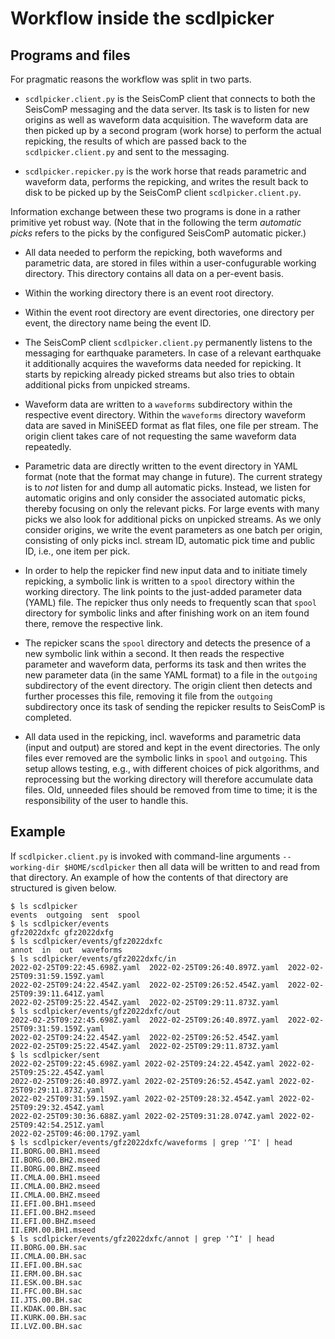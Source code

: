 # Workflow inside the scdlpicker

## Programs and files

For pragmatic reasons the workflow was split in two parts.

* `scdlpicker.client.py` is the SeisComP client that connects to both
  the SeisComP messaging and the data server. Its task is to listen
  for new origins as well as waveform data acquisition. The waveform
  data are then picked up by a second program (work horse) to perform
  the actual repicking, the results of which are passed back to the
  `scdlpicker.client.py` and sent to the messaging.

* `scdlpicker.repicker.py` is the work horse that reads parametric and
  waveform data, performs the repicking, and writes the result back
  to disk to be picked up by the SeisComP client `scdlpicker.client.py`.

Information exchange between these two programs is done in a rather
primitive yet robust way. (Note that in the following the term _automatic picks_ refers to the picks by the configured SeisComP automatic picker.)

* All data needed to perform the repicking, both waveforms and
  parametric data, are stored in files within a user-confugurable
  working directory. This directory contains all data on a per-event
  basis.

* Within the working directory there is an event root directory.

* Within the event root directory are event directories, one
  directory per event, the directory name being the event ID.

* The SeisComP client `scdlpicker.client.py` permanently listens to the
  messaging for earthquake parameters. In case of a relevant earthquake
  it additionally acquires the waveforms data needed for repicking.
  It starts by repicking already picked streams but also tries to
  obtain additional picks from unpicked streams.

* Waveform data are written to a `waveforms` subdirectory within the
  respective event directory. Within the `waveforms` directory
  waveform data are saved in MiniSEED format as flat files, one file
  per stream. The origin client takes care of not requesting the
  same waveform data repeatedly.

* Parametric data are directly written to the event directory in
  YAML format (note that the format may change in future).
  The current strategy is to *not* listen for and dump all automatic
  picks. Instead, we listen for automatic origins and only consider
  the associated automatic picks, thereby focusing on only the
  relevant picks. For large events with many picks we also look for
  additional picks on unpicked streams. As we only consider origins,
  we write the event parameters as one batch per origin, consisting
  of only picks incl. stream ID, automatic pick time and public ID, i.e., one
  item per pick. 
  
  [comment]: # (That's currently all the repicker needs in addition
  to the waveforms.)

* In order to help the repicker find new input data and to initiate
  timely repicking, a symbolic link is written to a `spool` directory
  within the working directory. The link points to the just-added
  parameter data (YAML) file. The repicker thus only needs to
  frequently scan that `spool` directory for symbolic links and after
  finishing work on an item found there, remove the respective link.
   
  [comment]: # (This is a simple and efficient way of IPC as also used e.g. by some
  traditional by Unix emailers.)

* The repicker scans the `spool` directory and detects
  the presence of a new symbolic link within a second. It then reads the
  respective parameter and waveform data, performs its task and then
  writes the new parameter data (in the same YAML format) to a
  file in the `outgoing` subdirectory of the event directory. The origin client then detects and further processes this file, removing it file
  from the `outgoing` subdirectory once its task of sending the
  repicker results to SeisComP is completed.

* All data used in the repicking, incl. waveforms and parametric data
  (input and output) are stored and kept in the event directories. The
  only files ever removed are the symbolic links in `spool` and
  `outgoing`. This setup allows testing, e.g., with different choices of pick algorithms, and reprocessing but the working directory will therefore accumulate data
  files. Old, unneeded files should be removed from time to time;
  it is the responsibility of the user to handle this.


## Example

If `scdlpicker.client.py` is invoked with command-line arguments
`--working-dir $HOME/scdlpicker` then all data will be written to
and read from that directory. An example of how the contents of that
directory are structured is given below.

```
$ ls scdlpicker       
events	outgoing  sent	spool
$ ls scdlpicker/events
gfz2022dxfc gfz2022dxfg
$ ls scdlpicker/events/gfz2022dxfc
annot  in  out	waveforms
$ ls scdlpicker/events/gfz2022dxfc/in 
2022-02-25T09:22:45.698Z.yaml  2022-02-25T09:26:40.897Z.yaml  2022-02-25T09:31:59.159Z.yaml
2022-02-25T09:24:22.454Z.yaml  2022-02-25T09:26:52.454Z.yaml  2022-02-25T09:39:11.641Z.yaml
2022-02-25T09:25:22.454Z.yaml  2022-02-25T09:29:11.873Z.yaml
$ ls scdlpicker/events/gfz2022dxfc/out
2022-02-25T09:22:45.698Z.yaml  2022-02-25T09:26:40.897Z.yaml  2022-02-25T09:31:59.159Z.yaml
2022-02-25T09:24:22.454Z.yaml  2022-02-25T09:26:52.454Z.yaml
2022-02-25T09:25:22.454Z.yaml  2022-02-25T09:29:11.873Z.yaml
$ ls scdlpicker/sent
2022-02-25T09:22:45.698Z.yaml 2022-02-25T09:24:22.454Z.yaml 2022-02-25T09:25:22.454Z.yaml
2022-02-25T09:26:40.897Z.yaml 2022-02-25T09:26:52.454Z.yaml 2022-02-25T09:29:11.873Z.yaml
2022-02-25T09:31:59.159Z.yaml 2022-02-25T09:28:32.454Z.yaml 2022-02-25T09:29:32.454Z.yaml
2022-02-25T09:30:36.688Z.yaml 2022-02-25T09:31:28.074Z.yaml 2022-02-25T09:42:54.251Z.yaml
2022-02-25T09:46:00.179Z.yaml
$ ls scdlpicker/events/gfz2022dxfc/waveforms | grep '^I' | head
II.BORG.00.BH1.mseed
II.BORG.00.BH2.mseed
II.BORG.00.BHZ.mseed
II.CMLA.00.BH1.mseed
II.CMLA.00.BH2.mseed
II.CMLA.00.BHZ.mseed
II.EFI.00.BH1.mseed
II.EFI.00.BH2.mseed
II.EFI.00.BHZ.mseed
II.ERM.00.BH1.mseed
$ ls scdlpicker/events/gfz2022dxfc/annot | grep '^I' | head
II.BORG.00.BH.sac
II.CMLA.00.BH.sac
II.EFI.00.BH.sac
II.ERM.00.BH.sac
II.ESK.00.BH.sac
II.FFC.00.BH.sac
II.JTS.00.BH.sac
II.KDAK.00.BH.sac
II.KURK.00.BH.sac
II.LVZ.00.BH.sac
```
